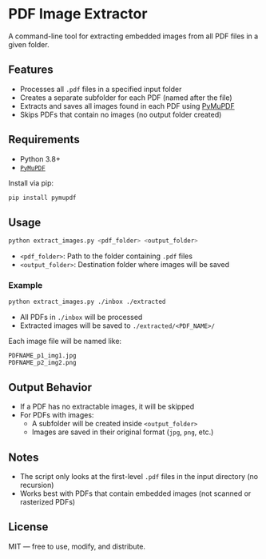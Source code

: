 # PDF Image Extractor

A command-line tool for extracting embedded images from all PDF files in a given folder.

## Features

- Processes all `.pdf` files in a specified input folder
- Creates a separate subfolder for each PDF (named after the file)
- Extracts and saves all images found in each PDF using [PyMuPDF](https://pymupdf.readthedocs.io/)
- Skips PDFs that contain no images (no output folder created)

## Requirements

- Python 3.8+
- [`PyMuPDF`](https://pypi.org/project/PyMuPDF/)

Install via pip:

```bash
pip install pymupdf
```

## Usage

```bash
python extract_images.py <pdf_folder> <output_folder>
```

- `<pdf_folder>`: Path to the folder containing `.pdf` files
- `<output_folder>`: Destination folder where images will be saved

### Example

```bash
python extract_images.py ./inbox ./extracted
```

- All PDFs in `./inbox` will be processed
- Extracted images will be saved to `./extracted/<PDF_NAME>/`

Each image file will be named like:

```
PDFNAME_p1_img1.jpg
PDFNAME_p2_img2.png
```

## Output Behavior

- If a PDF has no extractable images, it will be skipped
- For PDFs with images:
  - A subfolder will be created inside `<output_folder>`
  - Images are saved in their original format (`jpg`, `png`, etc.)

## Notes

- The script only looks at the first-level `.pdf` files in the input directory (no recursion)
- Works best with PDFs that contain embedded images (not scanned or rasterized PDFs)

## License

MIT — free to use, modify, and distribute.
```

